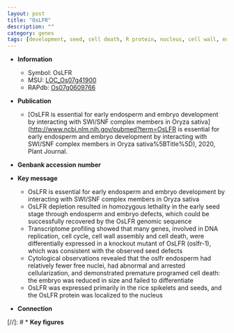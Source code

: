```yaml
---
layout: post
title: "OsLFR"
description: ""
category: genes
tags: [development, seed, cell death, R protein, nucleus, cell wall, endosperm, cell cycle]
---
```


* **Information**  
    + Symbol: OsLFR  
    + MSU: [LOC_Os07g41900](http://rice.plantbiology.msu.edu/cgi-bin/ORF_infopage.cgi?orf=LOC_Os07g41900)  
    + RAPdb: [Os07g0609766](http://rapdb.dna.affrc.go.jp/viewer/gbrowse_details/irgsp1?name=Os07g0609766)  

* **Publication**  
    + [OsLFR is essential for early endosperm and embryo development by interacting with SWI/SNF complex members in Oryza sativa](http://www.ncbi.nlm.nih.gov/pubmed?term=OsLFR is essential for early endosperm and embryo development by interacting with SWI/SNF complex members in Oryza sativa%5BTitle%5D), 2020, Plant Journal.

* **Genbank accession number**  

* **Key message**  
    + OsLFR is essential for early endosperm and embryo development by interacting with SWI/SNF complex members in Oryza sativa
    + OsLFR depletion resulted in homozygous lethality in the early seed stage through endosperm and embryo defects, which could be successfully recovered by the OsLFR genomic sequence
    + Transcriptome profiling showed that many genes, involved in DNA replication, cell cycle, cell wall assembly and cell death, were differentially expressed in a knockout mutant of OsLFR (oslfr-1), which was consistent with the observed seed defects
    + Cytological observations revealed that the oslfr endosperm had relatively fewer free nuclei, had abnormal and arrested cellularization, and demonstrated premature programed cell death: the embryo was reduced in size and failed to differentiate
    + OsLFR was expressed primarily in the rice spikelets and seeds, and the OsLFR protein was localized to the nucleus

* **Connection**  

[//]: # * **Key figures**  


